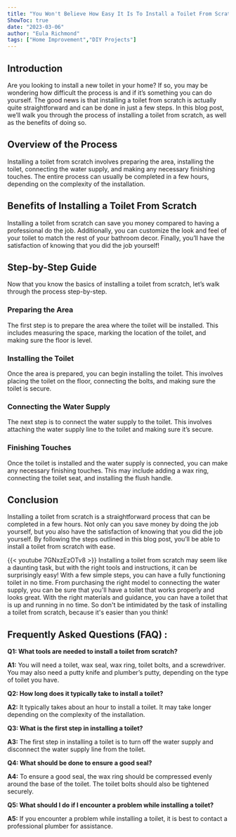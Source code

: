 ```yaml
---
title: "You Won't Believe How Easy It Is To Install a Toilet From Scratch!"
ShowToc: true 
date: "2023-03-06"
author: "Eula Richmond" 
tags: ["Home Improvement","DIY Projects"]
---
```

## Introduction
Are you looking to install a new toilet in your home? If so, you may be wondering how difficult the process is and if it’s something you can do yourself. The good news is that installing a toilet from scratch is actually quite straightforward and can be done in just a few steps. In this blog post, we’ll walk you through the process of installing a toilet from scratch, as well as the benefits of doing so.

## Overview of the Process
Installing a toilet from scratch involves preparing the area, installing the toilet, connecting the water supply, and making any necessary finishing touches. The entire process can usually be completed in a few hours, depending on the complexity of the installation. 

## Benefits of Installing a Toilet From Scratch
Installing a toilet from scratch can save you money compared to having a professional do the job. Additionally, you can customize the look and feel of your toilet to match the rest of your bathroom decor. Finally, you’ll have the satisfaction of knowing that you did the job yourself! 

## Step-by-Step Guide
Now that you know the basics of installing a toilet from scratch, let’s walk through the process step-by-step. 

### Preparing the Area
The first step is to prepare the area where the toilet will be installed. This includes measuring the space, marking the location of the toilet, and making sure the floor is level.

### Installing the Toilet
Once the area is prepared, you can begin installing the toilet. This involves placing the toilet on the floor, connecting the bolts, and making sure the toilet is secure.

### Connecting the Water Supply
The next step is to connect the water supply to the toilet. This involves attaching the water supply line to the toilet and making sure it’s secure.

### Finishing Touches
Once the toilet is installed and the water supply is connected, you can make any necessary finishing touches. This may include adding a wax ring, connecting the toilet seat, and installing the flush handle.

## Conclusion
Installing a toilet from scratch is a straightforward process that can be completed in a few hours. Not only can you save money by doing the job yourself, but you also have the satisfaction of knowing that you did the job yourself. By following the steps outlined in this blog post, you’ll be able to install a toilet from scratch with ease.

{{< youtube 7GNxzEzOTv8 >}} 
Installing a toilet from scratch may seem like a daunting task, but with the right tools and instructions, it can be surprisingly easy! With a few simple steps, you can have a fully functioning toilet in no time. From purchasing the right model to connecting the water supply, you can be sure that you'll have a toilet that works properly and looks great. With the right materials and guidance, you can have a toilet that is up and running in no time. So don't be intimidated by the task of installing a toilet from scratch, because it's easier than you think!

## Frequently Asked Questions (FAQ) :
**Q1: What tools are needed to install a toilet from scratch?**

**A1:** You will need a toilet, wax seal, wax ring, toilet bolts, and a screwdriver. You may also need a putty knife and plumber’s putty, depending on the type of toilet you have.

**Q2: How long does it typically take to install a toilet?**

**A2:** It typically takes about an hour to install a toilet. It may take longer depending on the complexity of the installation.

**Q3: What is the first step in installing a toilet?**

**A3:** The first step in installing a toilet is to turn off the water supply and disconnect the water supply line from the toilet.

**Q4: What should be done to ensure a good seal?**

**A4:** To ensure a good seal, the wax ring should be compressed evenly around the base of the toilet. The toilet bolts should also be tightened securely.

**Q5: What should I do if I encounter a problem while installing a toilet?**

**A5:** If you encounter a problem while installing a toilet, it is best to contact a professional plumber for assistance.





